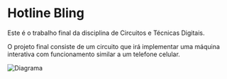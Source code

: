 # Hotline Bling

<p> Este é o trabalho final da disciplina de Circuitos e Técnicas Digitais.</p>
<p> O projeto final consiste de um circuito que irá implementar uma máquina interativa com funcionamento similar a um telefone celular. </p>

![Diagrama](diagrama-blocos)

[diagrama-blocos]:https://raw.githubusercontent.com/guifrrs/Hotline-Bling/master/blocos.png?token=AP62K8Yx6aocopqbKcEVVARjhrrIbpdPks5XXLY4wA%3D%3D
